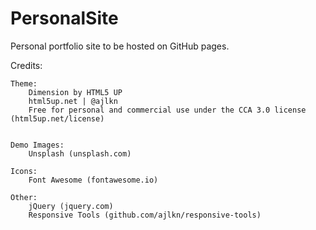 # PersonalSite
Personal portfolio site to be hosted on GitHub pages.


Credits:

    Theme:
        Dimension by HTML5 UP
        html5up.net | @ajlkn
        Free for personal and commercial use under the CCA 3.0 license (html5up.net/license)


	Demo Images:
		Unsplash (unsplash.com)

	Icons:
		Font Awesome (fontawesome.io)

	Other:
		jQuery (jquery.com)
		Responsive Tools (github.com/ajlkn/responsive-tools)
